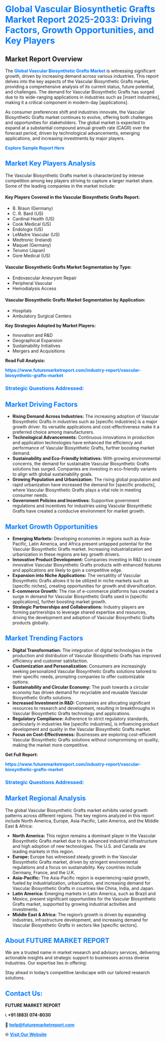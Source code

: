 <h1 style="color: #007BFF;">Global Vascular Biosynthetic Grafts Market Report 2025-2033: Driving Factors, Growth Opportunities, and Key Players</h1>

<section id="overview">
<h2>Market Report Overview</h2>
<p>The <a href="https://www.futuremarketreport.com/industry-report/vascular-biosynthetic-grafts-market" style="color: #007BFF; text-decoration: none;"><strong>Global Vascular Biosynthetic Grafts Market</strong></a> is witnessing significant growth, driven by increasing demand across various industries. This report delves into the key aspects of the Vascular Biosynthetic Grafts market, providing a comprehensive analysis of its current status, future potential, and challenges. The demand for Vascular Biosynthetic Grafts has surged due to its wide-ranging applications in industries such as [insert industries], making it a critical component in modern-day [applications].</p>
<p>As consumer preferences shift and industries innovate, the Vascular Biosynthetic Grafts market continues to evolve, offering both challenges and opportunities for stakeholders. The global market is expected to expand at a substantial compound annual growth rate (CAGR) over the forecast period, driven by technological advancements, emerging applications, and increasing investments by major players.</p>
</section>

<section id="overview">
<p><a href="https://www.futuremarketreport.com/request-sample/reportId=53969" style="color: #007BFF; text-decoration: none;"><strong>Explore Sample Report Here</strong></a></p>
</section>

<section id="key-players">
<h2 style="color: #007BFF;">Market Key Players Analysis</h2>
<p>The Vascular Biosynthetic Grafts market is characterized by intense competition among key players striving to capture a larger market share. Some of the leading companies in the market include:</p>
<h4>Key Players Covered in the Vascular Biosynthetic Grafts Report:</h4>
<ul><li>B. Braun (Germany)</li><li>C. R. Bard (US)</li><li>Cardinal Health (US)</li><li>Cook Medical (US)</li><li>Endologix (US)</li><li>LeMaitre Vascular (US)</li><li>Medtronic (Ireland)</li><li>Maquet (Germany)</li><li>Terumo (Japan)</li><li>Gore Medical (US)</li></ul>
<h4>Vascular Biosynthetic Grafts Market Segmentation by Type:</h4>
<ul><li>Endovascular Aneurysm Repair</li><li>Peripheral Vascular</li><li>Hemodialysis Access</li></ul>

<h4>Vascular Biosynthetic Grafts Market Segmentation by Application:</h4>
<ul><li>Hospitals</li><li>Ambulatory Surgical Centers</li></ul>
<p><strong>Key Strategies Adopted by Market Players:</strong></p>
<ul>
<li>Innovation and R&D</li>
<li>Geographical Expansion</li>
<li>Sustainability Initiatives</li>
<li>Mergers and Acquisitions</li>
</ul>
</section>

<section>
<p><strong>Read Full Analysis: </strong></p><a href="https://www.futuremarketreport.com/industry-report/vascular-biosynthetic-grafts-market" style="color: #007BFF; text-decoration: none;"><strong>https://www.futuremarketreport.com/industry-report/vascular-biosynthetic-grafts-market</strong></a>
<h3 style="color: #007BFF;">Strategic Questions Addressed:</h3>
</section>

<section id="driving-factors">
<h2 style="color: #007BFF;">Market Driving Factors</h2>
<ul>
<li><strong>Rising Demand Across Industries:</strong> The increasing adoption of Vascular Biosynthetic Grafts in industries such as [specific industries] is a major growth driver. Its versatile applications and cost-effectiveness make it a preferred choice among manufacturers.</li>
<li><strong>Technological Advancements:</strong> Continuous innovations in production and application technologies have enhanced the efficiency and performance of Vascular Biosynthetic Grafts, further boosting market demand.</li>
<li><strong>Sustainability and Eco-Friendly Initiatives:</strong> With growing environmental concerns, the demand for sustainable Vascular Biosynthetic Grafts solutions has surged. Companies are investing in eco-friendly variants to align with global sustainability goals.</li>
<li><strong>Growing Population and Urbanization:</strong> The rising global population and rapid urbanization have increased the demand for [specific products], where Vascular Biosynthetic Grafts plays a vital role in meeting consumer needs.</li>
<li><strong>Government Policies and Incentives:</strong> Supportive government regulations and incentives for industries using Vascular Biosynthetic Grafts have created a conducive environment for market growth.</li>
</ul>
</section>

<section id="growth-opportunities">
<h2 style="color: #007BFF;">Market Growth Opportunities</h2>
<ul>
<li><strong>Emerging Markets:</strong> Developing economies in regions such as Asia-Pacific, Latin America, and Africa present untapped potential for the Vascular Biosynthetic Grafts market. Increasing industrialization and urbanization in these regions are key growth drivers.</li>
<li><strong>Innovative Product Development:</strong> Companies investing in R&D to create innovative Vascular Biosynthetic Grafts products with enhanced features and applications are likely to gain a competitive edge.</li>
<li><strong>Expansion into Niche Applications:</strong> The versatility of Vascular Biosynthetic Grafts allows it to be utilized in niche markets such as [specific niches], creating opportunities for growth and diversification.</li>
<li><strong>E-commerce Growth:</strong> The rise of e-commerce platforms has created a surge in demand for Vascular Biosynthetic Grafts used in [specific applications], further boosting market growth.</li>
<li><strong>Strategic Partnerships and Collaborations:</strong> Industry players are forming partnerships to leverage shared expertise and resources, driving the development and adoption of Vascular Biosynthetic Grafts products globally.</li>
</ul>
</section>

<section id="trending-factors">
<h2 style="color: #007BFF;">Market Trending Factors</h2>
<ul>
<li><strong>Digital Transformation:</strong> The integration of digital technologies in the production and distribution of Vascular Biosynthetic Grafts has improved efficiency and customer satisfaction.</li>
<li><strong>Customization and Personalization:</strong> Consumers are increasingly seeking personalized Vascular Biosynthetic Grafts solutions tailored to their specific needs, prompting companies to offer customizable options.</li>
<li><strong>Sustainability and Circular Economy:</strong> The push towards a circular economy has driven demand for recyclable and reusable Vascular Biosynthetic Grafts solutions.</li>
<li><strong>Increased Investment in R&D:</strong> Companies are allocating significant resources to research and development, resulting in breakthroughs in Vascular Biosynthetic Grafts technology and applications.</li>
<li><strong>Regulatory Compliance:</strong> Adherence to strict regulatory standards, particularly in industries like [specific industries], is influencing product development and quality in the Vascular Biosynthetic Grafts market.</li>
<li><strong>Focus on Cost-Effectiveness:</strong> Businesses are exploring cost-efficient Vascular Biosynthetic Grafts solutions without compromising on quality, making the market more competitive.</li>
</ul>
</section>

<section>
<p><strong>Get Full Report: </strong></p><a href="https://www.futuremarketreport.com/industry-report/vascular-biosynthetic-grafts-market" style="color: #007BFF; text-decoration: none;"><strong>https://www.futuremarketreport.com/industry-report/vascular-biosynthetic-grafts-market</strong></a>
<h3 style="color: #007BFF;">Strategic Questions Addressed:</h3>
</section>


<section id="regional-analysis">
<h2 style="color: #007BFF;">Market Regional Analysis</h2>
<p>The global Vascular Biosynthetic Grafts market exhibits varied growth patterns across different regions. The key regions analyzed in this report include North America, Europe, Asia-Pacific, Latin America, and the Middle East & Africa:</p>
<ul>
<li><strong>North America:</strong> This region remains a dominant player in the Vascular Biosynthetic Grafts market due to its advanced industrial infrastructure and high adoption of new technologies. The U.S. and Canada are leading markets in this region.</li>
<li><strong>Europe:</strong> Europe has witnessed steady growth in the Vascular Biosynthetic Grafts market, driven by stringent environmental regulations and a focus on sustainability. Key countries include Germany, France, and the U.K.</li>
<li><strong>Asia-Pacific:</strong> The Asia-Pacific region is experiencing rapid growth, fueled by industrialization, urbanization, and increasing demand for Vascular Biosynthetic Grafts in countries like China, India, and Japan.</li>
<li><strong>Latin America:</strong> Emerging markets in Latin America, such as Brazil and Mexico, present significant opportunities for the Vascular Biosynthetic Grafts market, supported by growing industrial activities and investments.</li>
<li><strong>Middle East & Africa:</strong> The region’s growth is driven by expanding industries, infrastructure development, and increasing demand for Vascular Biosynthetic Grafts in sectors like [specific sectors].</li>
</ul>
</section>

<footer>
<h2 style="color: #007BFF;">About FUTURE MARKET REPORT</h2>
<p>We are a trusted name in market research and advisory services, delivering actionable insights and strategic support to businesses across diverse industries. Our expertise lies in offering:</p>

<p>Stay ahead in today’s competitive landscape with our tailored research solutions.</p>

<h2 style="color: #007BFF;">Contact Us:</h2>
<p><strong>FUTURE MARKET REPORT</strong></p>
<p>📞 <strong>+91 (883) 074-8030</strong></p>
<p>📧 <strong><a href="mailto:help@futuremarketreport.com" style="color: #007BFF;">help@futuremarketreport.com</a></strong></p>
<p>🌐 <strong><a href="https://www.futuremarketreport.com/" style="color: #007BFF;">Visit Our Website</a></strong></p>
</footer>
